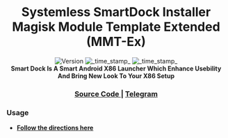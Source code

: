 <h1 align="center">Systemless SmartDock Installer Magisk Module Template Extended (MMT-Ex)</h1>

<div align="center">
  <!-- Version -->
    <img src="https://img.shields.io/badge/Version-v1.0.0-blue.svg?longCache=true&style=popout-square"
      alt="Version" />
  <!-- Last Updated -->
    <img src="https://img.shields.io/badge/Initial-Aug%2017,%202022-green.svg?longCache=true&style=flat-square"
      alt="_time_stamp_" />
  <!-- Min Magisk -->
    <img src="https://img.shields.io/badge/MinMagisk-20.4-red.svg?longCache=true&style=flat-square"
      alt="_time_stamp_" /></div>

<div align="center">
  <strong>Smart Dock Is A Smart Android X86 Launcher Which Enhance Usebility And Bring New Look To Your X86 Setup 
</div>

<div align="center">
  <h3>
    <a href="https://github.com/axel358/smartdock">
      Source Code
    </a>
    <span> | </span>
    <a href="https://t.me/smartdock358">
      Telegram
    </a>
  </h3>
</div>

### Usage
- [Follow the directions here](https://github.com/axel358/smartdock/blob/main/README.md)
